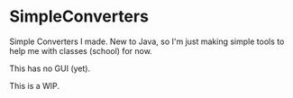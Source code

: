 # SimpleConverters
Simple Converters I made. New to Java, so I'm just making simple tools to help me with classes (school) for now.

This has no GUI (yet).

This is a WIP.
